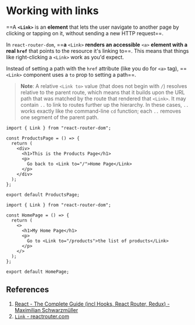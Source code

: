 # Working with links

==A **`<Link>`** is an **element** that lets the user navigate to another page by clicking or tapping on it, without sending a new HTTP request==.

In `react-router-dom`, ==**a** `<Link>` **renders an accessible** `<a>` **element with a real `href`** that points to the resource it's linking to==. This means that things like right-clicking a `<Link>` work as you'd expect.

Instead of setting a path with the `href` attribute (like you do for `<a>` tag),  ==`<Link>` component uses a `to` prop to setting a path==.

> **Note**: A relative `<Link to>` value (that does not begin with `/`) resolves relative to the parent route, which means that it builds upon the URL path that was matched by the route that rendered that `<Link>`. It may contain `..` to link to routes further up the hierarchy. In these cases, `..` works exactly like the command-line `cd` function; each `..` removes one segment of the parent path.

```react
import { Link } from "react-router-dom";

const ProductsPage = () => {
  return (
    <div>
      <h1>This is the Products Page</h1>
      <p>
        Go back to <Link to="/">Home Page</Link>
      </p>
    </div>
  );
};

export default ProductsPage;
```

```react
import { Link } from "react-router-dom";

const HomePage = () => {
  return (
    <>
      <h1>My Home Page</h1>
      <p>
        Go to <Link to="/products">the list of products</Link>
      </p>
    </>
  );
};

export default HomePage;
```

## References

1. [React - The Complete Guide (incl Hooks, React Router, Redux) - Maximilian Schwarzmüller](https://www.udemy.com/course/react-the-complete-guide-incl-redux/)
2. [`Link` - reactrouter.com](https://reactrouter.com/en/main/components/link)